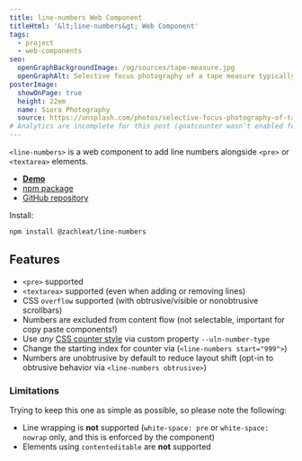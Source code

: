```yaml
---
title: line-numbers Web Component
titleHtml: '&lt;line-numbers&gt; Web Component'
tags:
  - project
  - web-components
seo:
  openGraphBackgroundImage: /og/sources/tape-measure.jpg
  openGraphAlt: Selective focus photography of a tape measure typically used for clothing
posterImage:
  showOnPage: true
  height: 22em
  name: Siora Photography
  source: https://unsplash.com/photos/selective-focus-photography-of-tape-measure-cixohzDpNIo
# Analytics are incomplete for this post (goatcounter wasn’t enabled for a few months)
---
```

`<line-numbers>` is a web component to add line numbers alongside `<pre>` or `<textarea>` elements.

- [**Demo**](https://zachleat.github.io/line-numbers/demo.html)
- [npm package](https://www.npmjs.com/package/@zachleat/line-numbers)
- [GitHub repository](https://github.com/zachleat/line-numbers)

Install:

```sh
npm install @zachleat/line-numbers
```

## Features

- `<pre>` supported
- `<textarea>` supported (even when adding or removing lines)
- CSS `overflow` supported (with obtrusive/visible or nonobtrusive scrollbars)
- Numbers are excluded from content flow (not selectable, important for copy paste components!)
- Use _any_ [CSS counter style](https://developer.mozilla.org/en-US/docs/Web/CSS/counter#counter-style) via custom property `--uln-number-type`
- Change the starting index for counter via (`<line-numbers start="999">`)
- Numbers are unobtrusive by default to reduce layout shift (opt-in to obtrusive behavior via `<line-numbers obtrusive>`)

### Limitations

Trying to keep this one as simple as possible, so please note the following:

- Line wrapping is **not** supported (`white-space: pre` or `white-space: nowrap` only, and this is enforced by the component)
- Elements using `contenteditable` are **not** supported
